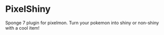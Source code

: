 # PixelShiny
Sponge 7 plugin for pixelmon. Turn your pokemon into shiny or non-shiny with a cool item!
